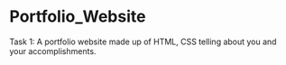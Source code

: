 # Portfolio_Website
Task 1:
A portfolio website made up of HTML, CSS telling about you and your accomplishments.


